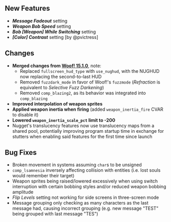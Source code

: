 ## New Features

- **_Message Fadeout_** setting
- **_Weapon Bob Speed_** setting
- **_Bob [Weapon] While Switching_** setting
- **_[Color] Contrast_** setting [by @pvictress]

## Changes

- **Merged changes from [Woof! 15.1.0](https://github.com/fabiangreffrath/woof/releases/tag/woof_15.1.0)**, note:
  - Replaced `fullscreen_hud_type` with `use_nughud`, with the NUGHUD now replacing the second-to-last HUD
  - Removed `fuzzdark_mode` in favor of Woof!'s `fuzzmode` (_Refraction_ is equivalent to _Selective Fuzz Darkening_)
  - Removed `comp_blazing2`, as its behavior was integrated into `comp_blazing`
- **Improved interpolation of weapon sprites**
- **Applied weapon inertia when firing** (added `weapon_inertia_fire` CVAR to disable it)
- **Lowered `weapon_inertia_scale_pct` limit to -200**
- Nugget's translucency features now use translucency maps from a shared pool,
  potentially improving program startup time in exchange for stutters
  when enabling said features for the first time since launch

## Bug Fixes

- Broken movement in systems assuming `char`s to be unsigned
- `comp_lsamnesia` inversely affecting collision with entities (i.e. lost souls would remember their target)
- Weapon sprites being raised/lowered excessively when using switch interruption
  with certain bobbing styles and/or reduced weapon bobbing amplitude
- _Flip Levels_ setting not working for side screens in three-screen mode
- Message grouping only checking as many characters as the last message had,
  causing incorrect grouping (e.g. new message "TEST" being grouped with last message "TES")
